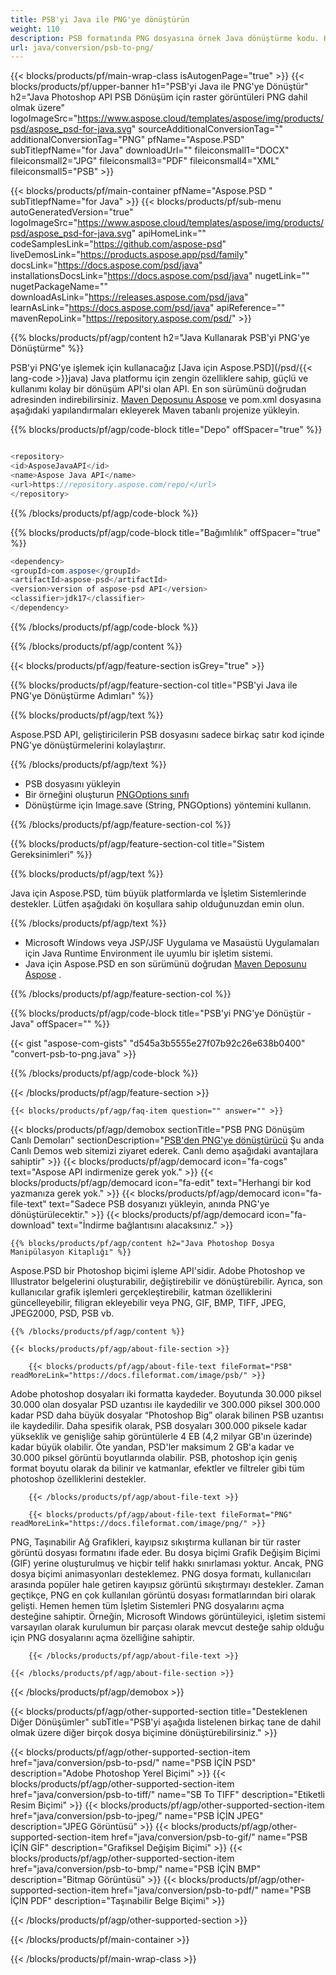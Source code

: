 ```yaml
---
title: PSB'yi Java ile PNG'ye dönüştürün
weight: 110
description: PSB formatında PNG dosyasına örnek Java dönüştürme kodu. Herhangi bir Web veya Masaüstü Java tabanlı uygulamada PSB'yi PNG'ye dönüştürmek için bu örnek kodu kullanın.
url: java/conversion/psb-to-png/
---
```


{{< blocks/products/pf/main-wrap-class isAutogenPage="true" >}}
{{< blocks/products/pf/upper-banner h1="PSB'yi Java ile PNG'ye Dönüştür" h2="Java Photoshop API PSB Dönüşüm için raster görüntüleri PNG dahil olmak üzere" logoImageSrc="https://www.aspose.cloud/templates/aspose/img/products/psd/aspose_psd-for-java.svg" sourceAdditionalConversionTag="" additionalConversionTag="PNG" pfName="Aspose.PSD" subTitlepfName="for Java" downloadUrl="" fileiconsmall1="DOCX" fileiconsmall2="JPG" fileiconsmall3="PDF" fileiconsmall4="XML" fileiconsmall5="PSB" >}}

{{< blocks/products/pf/main-container pfName="Aspose.PSD " subTitlepfName="for Java" >}}
{{< blocks/products/pf/sub-menu autoGeneratedVersion="true" logoImageSrc="https://www.aspose.cloud/templates/aspose/img/products/psd/aspose_psd-for-java.svg" apiHomeLink="" codeSamplesLink="https://github.com/aspose-psd" liveDemosLink="https://products.aspose.app/psd/family" docsLink="https://docs.aspose.com/psd/java" installationsDocsLink="https://docs.aspose.com/psd/java" nugetLink="" nugetPackageName="" downloadAsLink="https://releases.aspose.com/psd/java" learnAsLink="https://docs.aspose.com/psd/java" apiReference="" mavenRepoLink="https://repository.aspose.com/psd/" >}}

{{% blocks/products/pf/agp/content h2="Java Kullanarak PSB'yi PNG'ye Dönüştürme" %}}

 PSB'yi PNG'ye işlemek için kullanacağız
 [Java için Aspose.PSD](/psd/{{< lang-code >}}java) 
 Java platformu için zengin özelliklere sahip, güçlü ve kullanımı kolay bir dönüşüm API'si olan API. En son sürümünü doğrudan adresinden indirebilirsiniz.
 [Maven Deposunu Aspose](https://repository.aspose.com/psd/) 
 ve pom.xml dosyasına aşağıdaki yapılandırmaları ekleyerek Maven tabanlı projenize yükleyin.

{{% blocks/products/pf/agp/code-block title="Depo" offSpacer="true" %}}

```cs

<repository>
<id>AsposeJavaAPI</id>
<name>Aspose Java API</name>
<url>https://repository.aspose.com/repo/</url>
</repository>

```

{{% /blocks/products/pf/agp/code-block %}}

{{% blocks/products/pf/agp/code-block title="Bağımlılık" offSpacer="true" %}}

```cs
<dependency>
<groupId>com.aspose</groupId>
<artifactId>aspose-psd</artifactId>
<version>version of aspose-psd API</version>
<classifier>jdk17</classifier>
</dependency>

```

{{% /blocks/products/pf/agp/code-block %}}

{{% /blocks/products/pf/agp/content %}}

{{< blocks/products/pf/agp/feature-section isGrey="true" >}}

{{% blocks/products/pf/agp/feature-section-col title="PSB'yi Java ile PNG'ye Dönüştürme Adımları" %}}

{{% blocks/products/pf/agp/text %}}

 Aspose.PSD API, geliştiricilerin PSB dosyasını sadece birkaç satır kod içinde PNG'ye dönüştürmelerini kolaylaştırır.

{{% /blocks/products/pf/agp/text %}}

- PSB dosyasını yükleyin
- Bir örneğini oluşturun [PNGOptions sınıfı](https://apireference.aspose.com/psd/java/com.aspose.psd.imageoptions/PngOptions)
- Dönüştürme için Image.save (String, PNGOptions) yöntemini kullanın.

{{% /blocks/products/pf/agp/feature-section-col %}}

{{% blocks/products/pf/agp/feature-section-col title="Sistem Gereksinimleri" %}}

{{% blocks/products/pf/agp/text %}}

 Java için Aspose.PSD, tüm büyük platformlarda ve İşletim Sistemlerinde destekler. Lütfen aşağıdaki ön koşullara sahip olduğunuzdan emin olun.

{{% /blocks/products/pf/agp/text %}}

- Microsoft Windows veya JSP/JSF Uygulama ve Masaüstü Uygulamaları için Java Runtime Environment ile uyumlu bir işletim sistemi.
- Java için Aspose.PSD en son sürümünü doğrudan
 [Maven Deposunu Aspose](https://repository.aspose.com/psd/)  .

{{% /blocks/products/pf/agp/feature-section-col %}}

{{% blocks/products/pf/agp/code-block title="PSB'yi PNG'ye Dönüştür - Java" offSpacer="" %}}

{{< gist "aspose-com-gists" "d545a3b5555e27f07b92c26e638b0400" "convert-psb-to-png.java" >}}

{{% /blocks/products/pf/agp/code-block %}}

{{< /blocks/products/pf/agp/feature-section >}}

    {{< blocks/products/pf/agp/faq-item question="" answer="" >}}
 

<!-- aboutfile Starts -->

{{< blocks/products/pf/agp/demobox sectionTitle="PSB PNG Dönüşüm Canlı Demoları" sectionDescription="[PSB'den PNG'ye dönüştürücü](https://products.aspose.app/psd/conversion/psb-to-png) Şu anda Canlı Demos web sitemizi ziyaret ederek. Canlı demo aşağıdaki avantajlara sahiptir" >}}
        {{< blocks/products/pf/agp/democard icon="fa-cogs" text="Aspose API indirmenize gerek yok." >}}
        {{< blocks/products/pf/agp/democard icon="fa-edit" text="Herhangi bir kod yazmanıza gerek yok." >}}
        {{< blocks/products/pf/agp/democard icon="fa-file-text" text="Sadece PSB dosyanızı yükleyin, anında PNG'ye dönüştürülecektir." >}}
        {{< blocks/products/pf/agp/democard icon="fa-download" text="İndirme bağlantısını alacaksınız." >}}

    {{% blocks/products/pf/agp/content h2="Java Photoshop Dosya Manipülasyon Kitaplığı" %}}

 Aspose.PSD bir Photoshop biçimi işleme API'sidir. Adobe Photoshop ve Illustrator belgelerini oluşturabilir, değiştirebilir ve dönüştürebilir. Ayrıca, son kullanıcılar grafik işlemleri gerçekleştirebilir, katman özelliklerini güncelleyebilir, filigran ekleyebilir veya PNG, GIF, BMP, TIFF, JPEG, JPEG2000, PSD, PSB vb. 



    {{% /blocks/products/pf/agp/content %}}

    {{< blocks/products/pf/agp/about-file-section >}}

        {{< blocks/products/pf/agp/about-file-text fileFormat="PSB" readMoreLink="https://docs.fileformat.com/image/psb/" >}}

Adobe photoshop dosyaları iki formatta kaydeder. Boyutunda 30.000 piksel 30.000 olan dosyalar PSD uzantısı ile kaydedilir ve 300.000 piksel 300.000 kadar PSD daha büyük dosyalar “Photoshop Big” olarak bilinen PSB uzantısı ile kaydedilir. Daha spesifik olarak, PSB dosyaları 300.000 piksele kadar yükseklik ve genişliğe sahip görüntülerle 4 EB (4,2 milyar GB'ın üzerinde) kadar büyük olabilir. Öte yandan, PSD'ler maksimum 2 GB'a kadar ve 30.000 piksel görüntü boyutlarında olabilir. PSB, photoshop için geniş format boyutu olarak da bilinir ve katmanlar, efektler ve filtreler gibi tüm photoshop özelliklerini destekler.


        {{< /blocks/products/pf/agp/about-file-text >}}

        {{< blocks/products/pf/agp/about-file-text fileFormat="PNG" readMoreLink="https://docs.fileformat.com/image/png/" >}}

PNG, Taşınabilir Ağ Grafikleri, kayıpsız sıkıştırma kullanan bir tür raster görüntü dosyası formatını ifade eder. Bu dosya biçimi Grafik Değişim Biçimi (GIF) yerine oluşturulmuş ve hiçbir telif hakkı sınırlaması yoktur. Ancak, PNG dosya biçimi animasyonları desteklemez. PNG dosya formatı, kullanıcıları arasında popüler hale getiren kayıpsız görüntü sıkıştırmayı destekler. Zaman geçtikçe, PNG en çok kullanılan görüntü dosyası formatlarından biri olarak gelişti. Hemen hemen tüm İşletim Sistemleri PNG dosyalarını açma desteğine sahiptir. Örneğin, Microsoft Windows görüntüleyici, işletim sistemi varsayılan olarak kurulumun bir parçası olarak mevcut desteğe sahip olduğu için PNG dosyalarını açma özelliğine sahiptir.


        {{< /blocks/products/pf/agp/about-file-text >}}

    {{< /blocks/products/pf/agp/about-file-section >}}

{{< /blocks/products/pf/agp/demobox >}}

<!-- aboutfile Ends -->

{{< blocks/products/pf/agp/other-supported-section title="Desteklenen Diğer Dönüşümler" subTitle="PSB'yi aşağıda listelenen birkaç tane de dahil olmak üzere diğer birçok dosya biçimine dönüştürebilirsiniz." >}}

{{< blocks/products/pf/agp/other-supported-section-item href="java/conversion/psb-to-psd/" name="PSB İÇİN PSD" description="Adobe Photoshop Yerel Biçimi" >}}
{{< blocks/products/pf/agp/other-supported-section-item href="java/conversion/psb-to-tiff/" name="SB To TIFF" description="Etiketli Resim Biçimi" >}}
{{< blocks/products/pf/agp/other-supported-section-item href="java/conversion/psb-to-jpeg/" name="PSB İÇİN JPEG" description="JPEG Görüntüsü" >}}
{{< blocks/products/pf/agp/other-supported-section-item href="java/conversion/psb-to-gif/" name="PSB İÇİN GİF" description="Grafiksel Değişim Biçimi" >}}
{{< blocks/products/pf/agp/other-supported-section-item href="java/conversion/psb-to-bmp/" name="PSB İÇİN BMP" description="Bitmap Görüntüsü" >}}
{{< blocks/products/pf/agp/other-supported-section-item href="java/conversion/psb-to-pdf/" name="PSB İÇİN PDF" description="Taşınabilir Belge Biçimi" >}}

{{< /blocks/products/pf/agp/other-supported-section >}}

{{< /blocks/products/pf/main-container >}}
    
{{< /blocks/products/pf/main-wrap-class >}}
